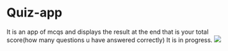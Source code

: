 # Quiz-app
It is an app of mcqs and displays the result at the end that is your total  score(how many questions u have answered correctly)
It is in progress.
<img src="images/Screenshot(23).png">

